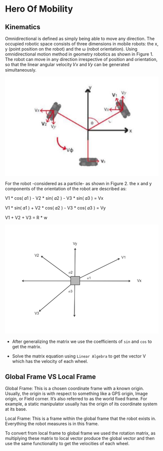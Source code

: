 # Hero Of Mobility

## Kinematics

Omnidirectional is defined as simply being able to move 
any direction. The occupied robotic space consists of three 
dimensions in mobile robots: the x, y (point position on the 
robot) and the ω (robot orientation). Using 
omnidirectional motion method in geometry robotics as 
shown in Figure 1. The robot can move in any direction 
irrespective of position and orientation, so that the linear 
angular velocity 𝑉𝑥 and 𝑉𝑦 can be generated simultaneously. 

![The omnidirectional three-wheel](imgs/img_01.png)

For the robot -considered as a particle- as shown in Figure 2. the x and y components of 
the orientation of the robot are described as:

V1 * cos( 𝛼1 ) - V2 * sin( 𝛼2 ) - V3 * sin( 𝛼3 ) = Vx

V1 * sin( 𝛼1 ) + V2 * cos( 𝛼2 ) - V3 * cos( 𝛼3 ) = Vy

V1              +       V2        +         V3      = R * w

![Factorize the Velocities](imgs/img_02.png)

- After generalizing the matrix we use the coefficients of `sin` and `cos` to get the matrix.

- Solve the matrix equation using `Linear Algebra` to get the vector V which has the velocity of each wheel.

## Global Frame VS Local Frame

Global Frame: This is a chosen coordinate frame with a known origin. Usually, the origin is with respect to something like a GPS origin, Image origin, or Field corner. It’s also referred to as the world fixed frame. For example, a static manipulator usually has the origin of its coordinate system at its base.

Local Frame: This is a frame within the global frame that the robot exists in. Everything the robot measures is in this frame. 

To convert from local frame to global frame we used the rotation matrix, as multiplying these matrix to local vector produce the global vector and then use the same functionality to get the velocities of each wheel.
